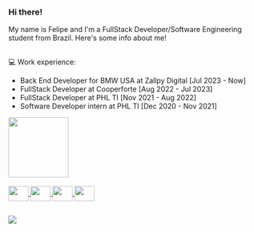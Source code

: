 ### Hi there!
 
 My name is Felipe and I'm a FullStack Developer/Software Engineering student from Brazil. Here's some info about me!

 ##
 
 💻 Work experience:
- Back End Developer for BMW USA at Zallpy Digital [Jul 2023 - Now]
- FullStack Developer at Cooperforte [Aug 2022 - Jul 2023]
- FullStack Developer at PHL TI [Nov 2021 - Aug 2022]
- Software Developer intern at PHL TI [Dec 2020 - Nov 2021]

<div align="left">
  <a href="https://github.com/felipedeazevedo">
  <img height="120em" src="https://github-readme-stats.vercel.app/api/top-langs/?username=felipedeazevedo&layout=compact&langs_count=7&theme=dark"/>
</div>
<div style="display: inline_block"><br>
  <img align="center" height="30" width="40" src="https://cdn.jsdelivr.net/gh/devicons/devicon/icons/java/java-original.svg">
  <img align="center" height="30" width="40" src="https://cdn.jsdelivr.net/gh/devicons/devicon/icons/spring/spring-original.svg">
  <img align="center" height="30" width="40" src="https://cdn.jsdelivr.net/gh/devicons/devicon/icons/microsoftsqlserver/microsoftsqlserver-plain.svg">
  <img align="center" height="30" width="40" src="https://cdn.jsdelivr.net/gh/devicons/devicon/icons/git/git-original.svg">
</div>

##

<div>
  <a href="https://www.linkedin.com/in/felipedeazevedos/" target="_blank"><img src="https://img.shields.io/badge/-LinkedIn-%230077B5?style=for-the-badge&logo=linkedin&logoColor=white" target="_blank"></a>
</div>
